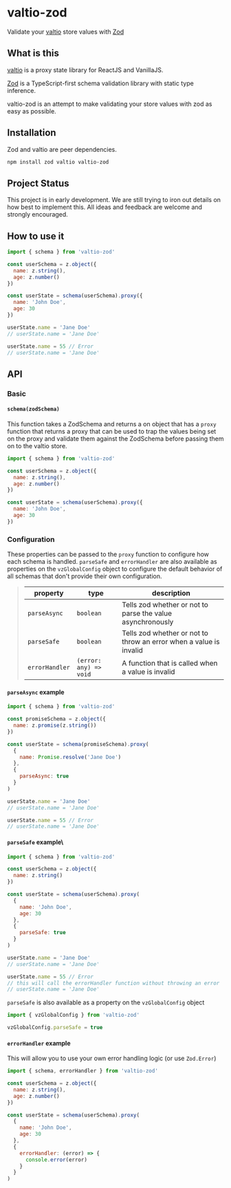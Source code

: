 # valtio-zod

Validate your [valtio](https://github.com/pmndrs/valtio) store values with [Zod](https://zod.dev/)

## What is this

[valtio](https://github.com/pmndrs/valtio) is
a proxy state library for ReactJS and VanillaJS.

[Zod](https://zod.dev/) is a TypeScript-first
schema validation library with static type inference.

valtio-zod is an attempt to make validating your store values
with zod as easy as possible.

## Installation

Zod and valtio are peer dependencies.

```bash
npm install zod valtio valtio-zod
```

## Project Status

This project is in early development. We are still trying to iron out details on how best to implement this. All ideas and feedback
are welcome and strongly encouraged.

## How to use it

```js
import { schema } from 'valtio-zod'

const userSchema = z.object({
  name: z.string(),
  age: z.number()
})

const userState = schema(userSchema).proxy({
  name: 'John Doe',
  age: 30
})

userState.name = 'Jane Doe'
// userState.name = 'Jane Doe'

userState.name = 55 // Error
// userState.name = 'Jane Doe'
```

## API

### Basic

#### `schema(zodSchema)`

This function takes a ZodSchema and returns a on object that has a `proxy`
function that returns a proxy that can be used to trap the values being set on the proxy
and validate them against the ZodSchema before passing them on to the valtio store.

```js
import { schema } from 'valtio-zod'

const userSchema = z.object({
  name: z.string(),
  age: z.number()
})

const userState = schema(userSchema).proxy({
  name: 'John Doe',
  age: 30
})
```

### Configuration

These properties can be passed to the `proxy` function to configure how each schema is handled.
`parseSafe` and `errorHandler` are also available as properties on the `vzGlobalConfig` object
to configure the default behavior of all schemas that don't provide their own configuration.

> | property       | type                   | description                                                        |
> | -------------- | ---------------------- | ------------------------------------------------------------------ |
> | `parseAsync`   | `boolean`              | Tells zod whether or not to parse the value asynchronously         |
> | `parseSafe`    | `boolean`              | Tells zod whether or not to throw an error when a value is invalid |
> | `errorHandler` | `(error: any) => void` | A function that is called when a value is invalid                  |

#### `parseAsync` example

```js
import { schema } from 'valtio-zod'

const promiseSchema = z.object({
  name: z.promise(z.string())
})

const userState = schema(promiseSchema).proxy(
  {
    name: Promise.resolve('Jane Doe')
  },
  {
    parseAsync: true
  }
)

userState.name = 'Jane Doe'
// userState.name = 'Jane Doe'

userState.name = 55 // Error
// userState.name = 'Jane Doe'
```

#### `parseSafe` example\

```js
import { schema } from 'valtio-zod'

const userSchema = z.object({
  name: z.string()
})

const userState = schema(userSchema).proxy(
  {
    name: 'John Doe',
    age: 30
  },
  {
    parseSafe: true
  }
)

userState.name = 'Jane Doe'
// userState.name = 'Jane Doe'

userState.name = 55 // Error
// this will call the errorHandler function without throwing an error
// userState.name = 'Jane Doe'
```

`parseSafe` is also available as a property on the `vzGlobalConfig` object

```js
import { vzGlobalConfig } from 'valtio-zod'

vzGlobalConfig.parseSafe = true
```

#### `errorHandler` example

This will allow you to use your own error handling logic (or use `Zod.Error`)

```js
import { schema, errorHandler } from 'valtio-zod'

const userSchema = z.object({
  name: z.string(),
  age: z.number()
})

const userState = schema(userSchema).proxy(
  {
    name: 'John Doe',
    age: 30
  },
  {
    errorHandler: (error) => {
      console.error(error)
    }
  }
)
```
